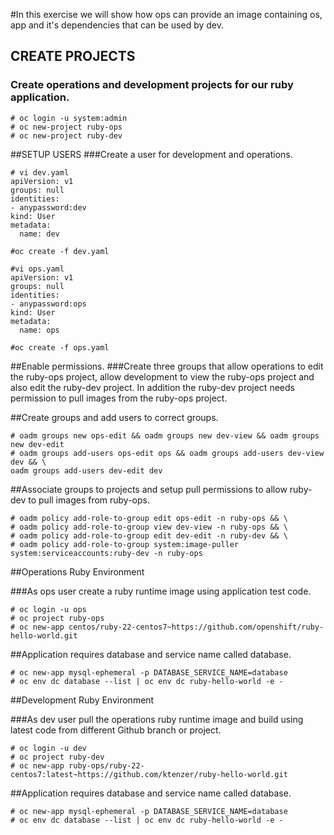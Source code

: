 #In this exercise we will show how ops can provide an image containing os, app and it's dependencies that can be used by dev.
## CREATE PROJECTS
### Create operations and development projects for our ruby application.
```
# oc login -u system:admin
# oc new-project ruby-ops
# oc new-project ruby-dev
```
##SETUP USERS
###Create a user for development and operations.
```
# vi dev.yaml
apiVersion: v1
groups: null
identities:
- anypassword:dev
kind: User
metadata:
  name: dev
```
```
#oc create -f dev.yaml
```
```
#vi ops.yaml
apiVersion: v1
groups: null
identities:
- anypassword:ops
kind: User
metadata:
  name: ops
```
```
#oc create -f ops.yaml
```
##Enable permissions.
###Create three groups that allow operations to edit the ruby-ops project, allow development to view the ruby-ops project and also edit the ruby-dev project. In addition the ruby-dev project needs permission to pull images from the ruby-ops project.

##Create groups and add users to correct groups.
```
# oadm groups new ops-edit && oadm groups new dev-view && oadm groups new dev-edit
# oadm groups add-users ops-edit ops && oadm groups add-users dev-view dev && \
oadm groups add-users dev-edit dev
```
##Associate groups to projects and setup pull permissions to allow ruby-dev to pull images from ruby-ops.
```
# oadm policy add-role-to-group edit ops-edit -n ruby-ops && \
# oadm policy add-role-to-group view dev-view -n ruby-ops && \
# oadm policy add-role-to-group edit dev-edit -n ruby-dev && \
# oadm policy add-role-to-group system:image-puller system:serviceaccounts:ruby-dev -n ruby-ops
```
##Operations Ruby Environment

###As ops user create a ruby runtime image using application test code.
```
# oc login -u ops
# oc project ruby-ops
# oc new-app centos/ruby-22-centos7~https://github.com/openshift/ruby-hello-world.git
```
##Application requires database and service name called database.
```
# oc new-app mysql-ephemeral -p DATABASE_SERVICE_NAME=database
# oc env dc database --list | oc env dc ruby-hello-world -e -
```
##Development Ruby Environment

###As dev user pull the operations ruby runtime image and build using latest code from different Github branch or project.
```
# oc login -u dev
# oc project ruby-dev
# oc new-app ruby-ops/ruby-22-centos7:latest~https://github.com/ktenzer/ruby-hello-world.git
```
##Application requires database and service name called database.
```
# oc new-app mysql-ephemeral -p DATABASE_SERVICE_NAME=database
# oc env dc database --list | oc env dc ruby-hello-world -e -
```
